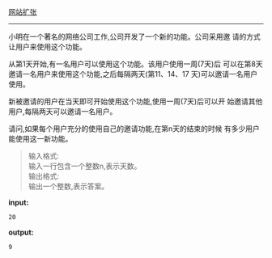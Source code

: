 [网站扩张](https://www.lanqiao.cn/courses/2786/learning/?id=67027)
*********
小明在一个著名的网络公司工作,公司开发了一个新的功能。公司采用邀
请的方式让用户来使用这个功能。  

从第1天开始,有一名用户可以使用这个功能。该用户使用一周(7天)后
可以在第8天邀请一名用户来使用这个功能,之后每隔两天(第11、14、17
天)可以邀请一名用户使用。  

新被邀请的用户在当天即可开始使用这个功能,使用一周(7天)后可以开
始邀请其他用户,每隔两天可以邀请一名用户。  

请问,如果每个用户充分的使用自己的邀请功能,在第n天的结束的时候
有多少用户能使用这一新功能。  

>输入格式:  
>输入一行包含一个整数n,表示天数。  
>输出格式:  
>输出一个整数,表示答案。  

**input:**
```
20
```
**output:**
```
9
```
